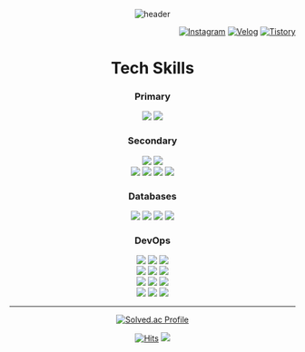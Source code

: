 <div align="center">
  
![header](https://capsule-render.vercel.app/api?type=waving&color=0:EEEEEE,100:99ccff&text=Lee%20Joon%20Yeong👋&animation=twinkling&fontSize=40&fontAlign=50&fontAlignY=30&height=150&desc=Back-end%20Engineer&descAlign=60&descAlignY=50)

<div align="right">
  
  [![Instagram](https://img.shields.io/badge/Instagram-E4405F?style=round-square&logo=instagram&logoColor=white)](https://www.instagram.com/2oooon0)
  [![Velog](https://img.shields.io/badge/Velog-20C997?style=round-square&logo=velog&logoColor=white)](https://velog.io/@given02)
  [![Tistory](https://img.shields.io/badge/Tistory-000000?style=round-square&logo=tistory&logoColor=white)](https://given02.tistory.com/)
  
</div>

# Tech Skills

### Primary
<div> 
  <img src="https://img.shields.io/badge/Java-007396?style=round-square&logo=OpenJDK&logoColor=white"/> 
<!--   <img src="https://img.shields.io/badge/Kotlin-7F52FF?style=round-square&logo=kotlin&logoColor=white">  -->
  <img src="https://img.shields.io/badge/Spring-6DB33F?style=round-square&logo=spring&logoColor=white"> 
</div>

### Secondary
<div> 
  <img src="https://img.shields.io/badge/Javascript-F7DF1E?style=round-square&logo=javascript&logoColor=black"> 
  <img src="https://img.shields.io/badge/Typescript-3178C6?style=round-square&logo=typescript&logoColor=white"> 
</div> 
<div> 
  <img src="https://img.shields.io/badge/Node.js-339933?style=round-square&logo=node.js&logoColor=white"> 
  <img src="https://img.shields.io/badge/Express-000000?style=round-square&logo=express&logoColor=white"> 
  <img src="https://img.shields.io/badge/Next.js-000000?style=round-square&logo=next.js&logoColor=white"> 
  <img src="https://img.shields.io/badge/React-61DAFB?style=round-square&logo=react&logoColor=black"> 
</div>

### Databases
<div> 
  <img src="https://img.shields.io/badge/MySQL-4479A1?style=round-square&logo=mysql&logoColor=white"> 
  <img src="https://img.shields.io/badge/PostgreSQL-4169E1?style=round-square&logo=PostgreSQL&logoColor=white"/> 
  <img src="https://img.shields.io/badge/MongoDB-47A248?style=round-square&logo=MongoDB&logoColor=white"> 
  <img src="https://img.shields.io/badge/Redis-DC382D?style=round-square&logo=redis&logoColor=white"> 
</div>

### DevOps
<div> 
  <img src="https://img.shields.io/badge/Kubernetes-326ce5?style=round-square&logo=kubernetes&logoColor=white"> 
  <img src="https://img.shields.io/badge/Docker-2496ED?style=round-square&logo=Docker&logoColor=white"/> 
  <img src="https://img.shields.io/badge/Jenkins-D24939?style=round-square&logo=jenkins&logoColor=white"/> 
</div>
<div> 
  <img src="https://img.shields.io/badge/AWS EC2-FF9900?style=round-square&logo=amazonec2&logoColor=white"/> 
  <img src="https://img.shields.io/badge/AWS S3-569A31?style=round-square&logo=amazons3&logoColor=white"/> 
  <img src="https://img.shields.io/badge/AWS RDS-527FFF?style=round-square&logo=amazonrds&logoColor=white"> 
</div>
<div> 
<!--   <img src="https://img.shields.io/badge/Kafka-231F20?style=round-square&logo=apachekafka&logoColor=white">  -->
  <img src="https://img.shields.io/badge/RabbitMQ-FF6600?style=round-square&logo=rabbitmq&logoColor=white"/> 
  <img src="https://img.shields.io/badge/Prometheus-E6522C?style=round-square&logo=prometheus&logoColor=white"> 
  <img src="https://img.shields.io/badge/Grafana-F46800?style=round-square&logo=grafana&logoColor=white"> 
</div>
<div>
  <img src="https://img.shields.io/badge/Elasticsearch-005571?style=round-square&logo=elasticsearch&logoColor=white"> 
  <img src="https://img.shields.io/badge/Logstash-005571?style=round-square&logo=logstash&logoColor=white"/> 
  <img src="https://img.shields.io/badge/Kibana-005571?style=round-square&logo=kibana&logoColor=white"/> 
</div>

---

<!--[![trophy](https://github-profile-trophy.vercel.app/?username=given02&row=1&column=6)](https://github.com/ryo-ma/github-profile-trophy)-->

[![Solved.ac Profile](http://mazassumnida.wtf/api/generate_badge?boj=given02)](https://solved.ac/profile/given02)

[![Hits](https://hits.seeyoufarm.com/api/count/incr/badge.svg?url=https%3A%2F%2Fgithub.com%2Fgiven02&count_bg=%22222222&title_bg=%22222222&icon=&icon_color=%23E7E7E7&title=hits&edge_flat=false)](https://hits.seeyoufarm.com)
<img src="https://img.shields.io/badge/-000000?style=round-square&logo=apple&logoColor=white">

<!--![footer](https://capsule-render.vercel.app/api?type=waving&color=color=0:EEEEEE,100:99ccff&height=100&section=footer)-->

</div>
